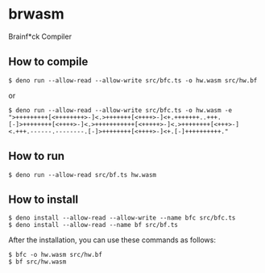 brwasm
====

Brainf*ck Compiler

How to compile
----

```
$ deno run --allow-read --allow-write src/bfc.ts -o hw.wasm src/hw.bf
```

or 

```
$ deno run --allow-read --allow-write src/bfc.ts -o hw.wasm -e ">+++++++++[<++++++++>-]<.>+++++++[<++++>-]<+.+++++++..+++.[-]>++++++++[<++++>-]<.>+++++++++++[<+++++>-]<.>++++++++[<+++>-]<.+++.------.--------.[-]>++++++++[<++++>-]<+.[-]++++++++++."
```

How to run
----

```
$ deno run --allow-read src/bf.ts hw.wasm
```

How to install
----

```
$ deno install --allow-read --allow-write --name bfc src/bfc.ts
$ deno install --allow-read --name bf src/bf.ts
```

After the installation, you can use these commands as follows:

```
$ bfc -o hw.wasm src/hw.bf
$ bf src/hw.wasm
```
